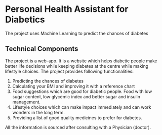 # Personal Health Assistant for Diabetics

The project uses Machine Learning to predict the chances of diabetes

## Technical Components
The project is a web-app. It is a website which helps diabetic people make better life decisions while keeping diabetes at the centre while making lifestyle choices. The project provides following functionalities:
1. Predicting the chances of diabetes
2. Calculating your BMI and improving it with a reference chart
3. Food suggestions which are good for diabetic people. Food with low sugar content, low glycemic index and better sugar and insulin management.
4. Lifestyle choices which can make impact immediately and can work wonders in the long term.
5. Providing a list of good quality medicines to prefer for diabetes.

All the information is sourced after consulting with a Physician (doctor).
